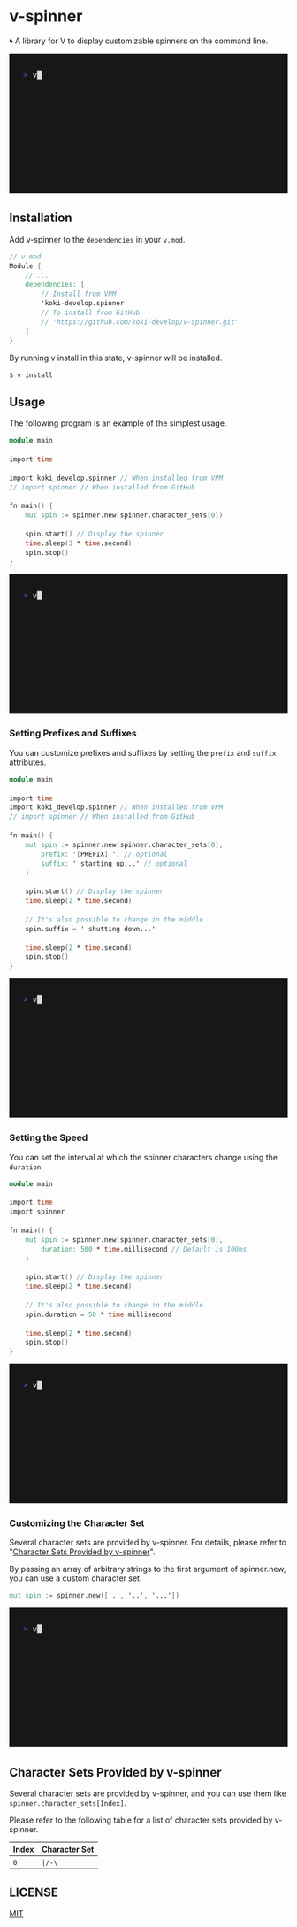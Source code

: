 # v-spinner

🌀 A library for V to display customizable spinners on the command line.

![](./assets/demo.gif)

## Installation

Add v-spinner to the `dependencies` in your `v.mod`.

```v
// v.mod
Module {
	// ...
	dependencies: [
		// Install from VPM
		'koki-develop.spinner'
		// To install from GitHub
		// 'https://github.com/koki-develop/v-spinner.git'
	]
}
```

By running v install in this state, v-spinner will be installed.

```console
$ v install
```

## Usage

The following program is an example of the simplest usage.

```v
module main

import time

import koki_develop.spinner // When installed from VPM
// import spinner // When installed from GitHub

fn main() {
	mut spin := spinner.new(spinner.character_sets[0])

	spin.start() // Display the spinner
	time.sleep(3 * time.second)
	spin.stop()
}
```

![](./assets/basic.gif)

### Setting Prefixes and Suffixes

You can customize prefixes and suffixes by setting the `prefix` and `suffix` attributes.

```v
module main

import time
import koki_develop.spinner // When installed from VPM
// import spinner // When installed from GitHub

fn main() {
	mut spin := spinner.new(spinner.character_sets[0],
		prefix: '[PREFIX] ', // optional
		suffix: ' starting up...' // optional
	)

	spin.start() // Display the spinner
	time.sleep(2 * time.second)

	// It's also possible to change in the middle
	spin.suffix = ' shutting down...'

	time.sleep(2 * time.second)
	spin.stop()
}
```

![](./assets/prefix_suffix.gif)

### Setting the Speed

You can set the interval at which the spinner characters change using the `duration`.

```v
module main

import time
import spinner

fn main() {
	mut spin := spinner.new(spinner.character_sets[0],
		duration: 500 * time.millisecond // Default is 100ms
	)

	spin.start() // Display the spinner
	time.sleep(2 * time.second)

	// It's also possible to change in the middle
	spin.duration = 50 * time.millisecond

	time.sleep(2 * time.second)
	spin.stop()
}
```

![](./assets/duration.gif)

### Customizing the Character Set

Several character sets are provided by v-spinner. For details, please refer to "[Character Sets Provided by v-spinner](#character-sets-provided-by-v-spinner)".

By passing an array of arbitrary strings to the first argument of spinner.new, you can use a custom character set.

```v
mut spin := spinner.new(['.', '..', '...'])
```

![](./assets/character_set.gif)

## Character Sets Provided by v-spinner

Several character sets are provided by v-spinner, and you can use them like `spinner.character_sets[Index]`.

Please refer to the following table for a list of character sets provided by v-spinner.

| Index | Character Set |
| ----- | ------------- |
| `0`   | `\|/-\`       |

## LICENSE

[MIT](./LICENSE)

